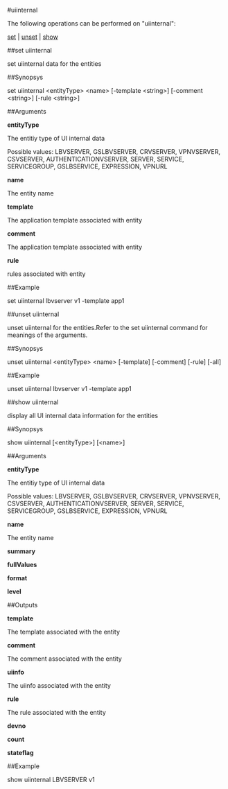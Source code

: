 #uiinternal

The following operations can be performed on "uiinternal":


[set](#set-uiinternal) | [unset](#unset-uiinternal) | [show](#show-uiinternal)

##set uiinternal

set uiinternal data for the entities


##Synopsys

set uiinternal &lt;entityType> &lt;name> [-template &lt;string>] [-comment &lt;string>] [-rule &lt;string>]


##Arguments

<b>entityType</b>
The entitiy type of UI internal data
Possible values: LBVSERVER, GSLBVSERVER, CRVSERVER, VPNVSERVER, CSVSERVER, AUTHENTICATIONVSERVER, SERVER, SERVICE, SERVICEGROUP, GSLBSERVICE, EXPRESSION, VPNURL

<b>name</b>
The entity name

<b>template</b>
The application template associated with entity

<b>comment</b>
The application template associated with entity

<b>rule</b>
rules associated with entity



##Example

set uiinternal lbvserver v1 -template app1

##unset uiinternal

unset uiinternal for the entities.Refer to the set  uiinternal command for meanings of the arguments.


##Synopsys

unset uiinternal &lt;entityType> &lt;name> [-template] [-comment] [-rule] [-all]


##Example

unset uiinternal lbvserver v1 -template app1

##show uiinternal

display all UI internal data information for the entities


##Synopsys

show uiinternal [&lt;entityType>] [&lt;name>]


##Arguments

<b>entityType</b>
The entitiy type of UI internal data
Possible values: LBVSERVER, GSLBVSERVER, CRVSERVER, VPNVSERVER, CSVSERVER, AUTHENTICATIONVSERVER, SERVER, SERVICE, SERVICEGROUP, GSLBSERVICE, EXPRESSION, VPNURL

<b>name</b>
The entity name

<b>summary</b>

<b>fullValues</b>

<b>format</b>

<b>level</b>



##Outputs

<b>template</b>
The template associated with the entity

<b>comment</b>
The comment associated with the entity

<b>uiinfo</b>
The uiinfo associated with the entity

<b>rule</b>
The rule associated with the entity

<b>devno</b>

<b>count</b>

<b>stateflag</b>



##Example

show uiinternal LBVSERVER v1

